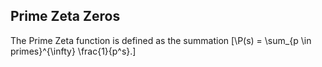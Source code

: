 ## Prime Zeta Zeros
The Prime Zeta function is defined as the summation
[\P(s) = \sum_{p \in primes}^{\infty} \frac{1}{p^s}.\]

